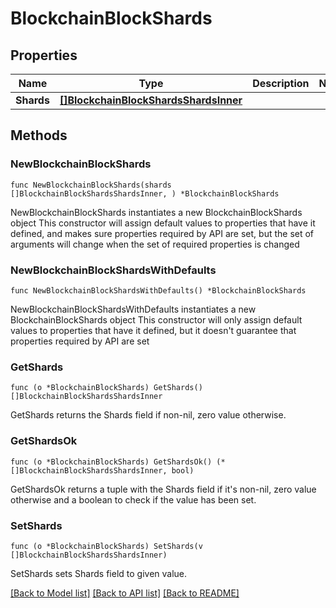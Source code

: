 # BlockchainBlockShards

## Properties

Name | Type | Description | Notes
------------ | ------------- | ------------- | -------------
**Shards** | [**[]BlockchainBlockShardsShardsInner**](BlockchainBlockShardsShardsInner.md) |  | 

## Methods

### NewBlockchainBlockShards

`func NewBlockchainBlockShards(shards []BlockchainBlockShardsShardsInner, ) *BlockchainBlockShards`

NewBlockchainBlockShards instantiates a new BlockchainBlockShards object
This constructor will assign default values to properties that have it defined,
and makes sure properties required by API are set, but the set of arguments
will change when the set of required properties is changed

### NewBlockchainBlockShardsWithDefaults

`func NewBlockchainBlockShardsWithDefaults() *BlockchainBlockShards`

NewBlockchainBlockShardsWithDefaults instantiates a new BlockchainBlockShards object
This constructor will only assign default values to properties that have it defined,
but it doesn't guarantee that properties required by API are set

### GetShards

`func (o *BlockchainBlockShards) GetShards() []BlockchainBlockShardsShardsInner`

GetShards returns the Shards field if non-nil, zero value otherwise.

### GetShardsOk

`func (o *BlockchainBlockShards) GetShardsOk() (*[]BlockchainBlockShardsShardsInner, bool)`

GetShardsOk returns a tuple with the Shards field if it's non-nil, zero value otherwise
and a boolean to check if the value has been set.

### SetShards

`func (o *BlockchainBlockShards) SetShards(v []BlockchainBlockShardsShardsInner)`

SetShards sets Shards field to given value.



[[Back to Model list]](../README.md#documentation-for-models) [[Back to API list]](../README.md#documentation-for-api-endpoints) [[Back to README]](../README.md)


